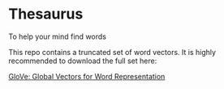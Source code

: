 # Thesaurus

To help your mind find words

This repo contains a truncated set of word vectors. It is highly recommended to download the full set here:

[GloVe: Global Vectors for Word Representation](https://nlp.stanford.edu/projects/glove/)

